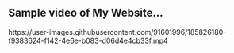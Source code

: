 <h2>Sample video of My Website...</h2>
<p>https://user-images.githubusercontent.com/91601996/185826180-f9383624-f142-4e6e-b083-d06d4e4cb33f.mp4<p>
